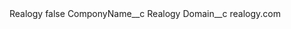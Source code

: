 <?xml version="1.0" encoding="UTF-8"?>
<CustomMetadata xmlns="http://soap.sforce.com/2006/04/metadata" xmlns:xsi="http://www.w3.org/2001/XMLSchema-instance" xmlns:xsd="http://www.w3.org/2001/XMLSchema">
    <label>Realogy</label>
    <protected>false</protected>
    <values>
        <field>ComponyName__c</field>
        <value xsi:type="xsd:string">Realogy</value>
    </values>
    <values>
        <field>Domain__c</field>
        <value xsi:type="xsd:string">realogy.com</value>
    </values>
</CustomMetadata>
